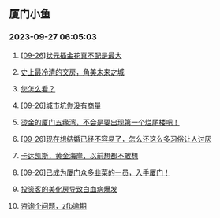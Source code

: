 ## 厦门小鱼 
### 2023-09-27 06:05:03

1. [[09-26]状元插金花真不配是最大](http://bbs.xmfish.com/read-htm-tid-18079407.html)

2. [史上最冷清的交房，角美未来之城](http://bbs.xmfish.com/read-htm-tid-18079388.html)

3. [您怎么看？](http://bbs.xmfish.com/read-htm-tid-18079301.html)

4. [[09-26]城市坑你没有商量](http://bbs.xmfish.com/read-htm-tid-18079295.html)

5. [烫金的厦门五缘湾，不会是要出现第一个烂尾楼吧！](http://bbs.xmfish.com/read-htm-tid-18079464.html)

6. [[09-26]现在想结婚已经不容易了，怎么还这么多习俗让人讨厌](http://bbs.xmfish.com/read-htm-tid-18079439.html)

7. [卡达凯斯，黄金海岸，以前想都不敢想](http://bbs.xmfish.com/read-htm-tid-18079463.html)

8. [[09-26]已成为厦门众多韭菜的一员，入手厦门！](http://bbs.xmfish.com/read-htm-tid-18079370.html)

9. [投资客的美化房导致白血病爆发](http://bbs.xmfish.com/read-htm-tid-18079361.html)

10. [咨询个问题，zfb逾期](http://bbs.xmfish.com/read-htm-tid-18079514.html)

